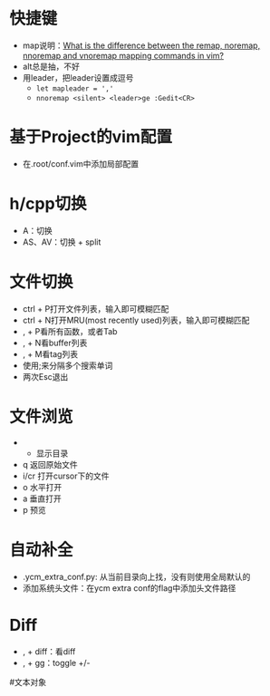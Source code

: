 # 快捷键
+ map说明：[What is the difference between the remap, noremap, nnoremap and vnoremap mapping commands in vim?](https://stackoverflow.com/questions/3776117/what-is-the-difference-between-the-remap-noremap-nnoremap-and-vnoremap-mapping)
+ alt总是抽，不好
+ 用leader，把leader设置成逗号
  + `let mapleader = ','`
  + `nnoremap <silent> <leader>ge :Gedit<CR>`

# 基于Project的vim配置
+ 在.root/conf.vim中添加局部配置

# h/cpp切换
+ A：切换
+ AS、AV：切换 + split

# 文件切换
+ ctrl + P打开文件列表，输入即可模糊匹配
+ ctrl  + N打开MRU(most recently used)列表，输入即可模糊匹配
+ , + P看所有函数，或者Tab
+ , + N看buffer列表
+ , + M看tag列表
+ 使用;来分隔多个搜索单词
+ 两次Esc退出

# 文件浏览
+ - 显示目录
+ q 返回原始文件
+ i/cr 打开cursor下的文件
+ o 水平打开
+ a 垂直打开
+ p 预览

# 自动补全
+ .ycm_extra_conf.py: 从当前目录向上找，没有则使用全局默认的
+ 添加系统头文件：在ycm extra conf的flag中添加头文件路径

# Diff
+ , + diff：看diff
+ , + gg：toggle +/-

#文本对象
